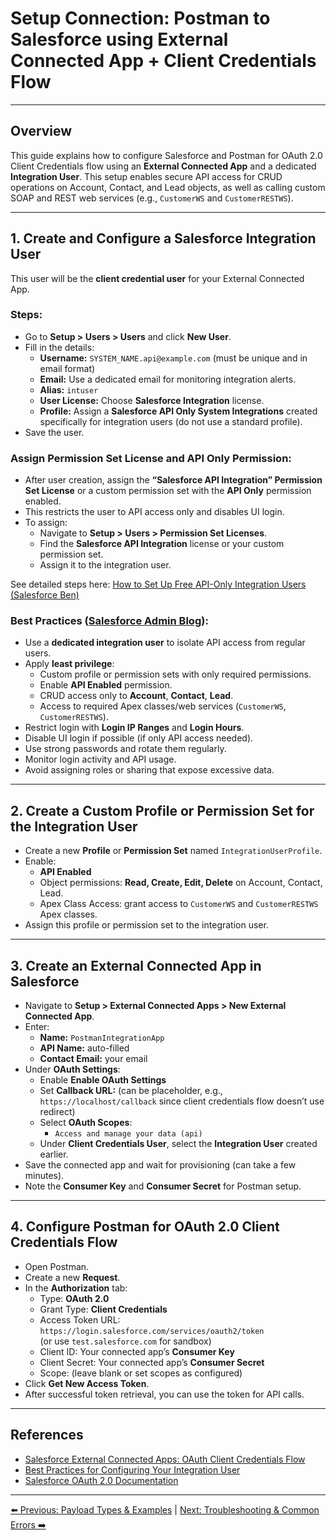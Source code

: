 # Setup Connection: Postman to Salesforce using External Connected App + Client Credentials Flow

---

## Overview

This guide explains how to configure Salesforce and Postman for OAuth 2.0 Client Credentials flow using an **External Connected App** and a dedicated **Integration User**. This setup enables secure API access for CRUD operations on Account, Contact, and Lead objects, as well as calling custom SOAP and REST web services (e.g., `CustomerWS` and `CustomerRESTWS`).

---

## 1. Create and Configure a Salesforce Integration User

This user will be the **client credential user** for your External Connected App.

### Steps:

- Go to **Setup > Users > Users** and click **New User**.
- Fill in the details:
  - **Username:** `SYSTEM_NAME.api@example.com` (must be unique and in email format)
  - **Email:** Use a dedicated email for monitoring integration alerts.
  - **Alias:** `intuser`
  - **User License:** Choose **Salesforce Integration** license.
  - **Profile:** Assign a **Salesforce API Only System Integrations** created specifically for integration users (do not use a standard profile).
- Save the user.

### Assign Permission Set License and API Only Permission:

- After user creation, assign the **“Salesforce API Integration” Permission Set License** or a custom permission set with the **API Only** permission enabled.
- This restricts the user to API access only and disables UI login.
- To assign:
  - Navigate to **Setup > Users > Permission Set Licenses**.
  - Find the **Salesforce API Integration** license or your custom permission set.
  - Assign it to the integration user.

See detailed steps here: [How to Set Up Free API-Only Integration Users (Salesforce Ben)](https://www.salesforceben.com/how-to-set-up-free-api-only-integration-users/)

### Best Practices ([Salesforce Admin Blog](https://admin.salesforce.com/blog/2023/best-practices-for-configuring-your-integration-user)):

- Use a **dedicated integration user** to isolate API access from regular users.
- Apply **least privilege**:
  - Custom profile or permission sets with only required permissions.
  - Enable **API Enabled** permission.
  - CRUD access only to **Account**, **Contact**, **Lead**.
  - Access to required Apex classes/web services (`CustomerWS`, `CustomerRESTWS`).
- Restrict login with **Login IP Ranges** and **Login Hours**.
- Disable UI login if possible (if only API access needed).
- Use strong passwords and rotate them regularly.
- Monitor login activity and API usage.
- Avoid assigning roles or sharing that expose excessive data.

---

## 2. Create a Custom Profile or Permission Set for the Integration User

- Create a new **Profile** or **Permission Set** named `IntegrationUserProfile`.
- Enable:
  - **API Enabled**
  - Object permissions: **Read, Create, Edit, Delete** on Account, Contact, Lead.
  - Apex Class Access: grant access to `CustomerWS` and `CustomerRESTWS` Apex classes.
- Assign this profile or permission set to the integration user.

---

## 3. Create an External Connected App in Salesforce

- Navigate to **Setup > External Connected Apps > New External Connected App**.
- Enter:
  - **Name:** `PostmanIntegrationApp`
  - **API Name:** auto-filled
  - **Contact Email:** your email
- Under **OAuth Settings**:
  - Enable **Enable OAuth Settings**
  - Set **Callback URL:** (can be placeholder, e.g., `https://localhost/callback` since client credentials flow doesn’t use redirect)
  - Select **OAuth Scopes**:
    - `Access and manage your data (api)`
  - Under **Client Credentials User**, select the **Integration User** created earlier.
- Save the connected app and wait for provisioning (can take a few minutes).
- Note the **Consumer Key** and **Consumer Secret** for Postman setup.

---

## 4. Configure Postman for OAuth 2.0 Client Credentials Flow

- Open Postman.
- Create a new **Request**.
- In the **Authorization** tab:
  - Type: **OAuth 2.0**
  - Grant Type: **Client Credentials**
  - Access Token URL:  
    `https://login.salesforce.com/services/oauth2/token`  
    (or use `test.salesforce.com` for sandbox)
  - Client ID: Your connected app’s **Consumer Key**
  - Client Secret: Your connected app’s **Consumer Secret**
  - Scope: (leave blank or set scopes as configured)
- Click **Get New Access Token**.
- After successful token retrieval, you can use the token for API calls.

---

## References

- [Salesforce External Connected Apps: OAuth Client Credentials Flow](https://help.salesforce.com/s/articleView?id=xcloud.configure_oauth_code_credentials_flow_external_client_apps.htm&type=5)
- [Best Practices for Configuring Your Integration User](https://admin.salesforce.com/blog/2023/best-practices-for-configuring-your-integration-user)
- [Salesforce OAuth 2.0 Documentation](https://developer.salesforce.com/docs/atlas.en-us.api_rest.meta/api_rest/intro_understanding_web_server_oauth_flow.htm)

---

[⬅️ Previous: Payload Types & Examples](PayloadTypes.md) | [Next: Troubleshooting & Common Errors ➡️](troubleshooting.md)